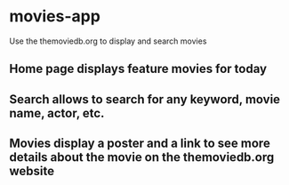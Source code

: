 # movies-app
Use the themoviedb.org to display and search movies

## Home page displays feature movies for today

## Search allows to search for any keyword, movie name, actor, etc.

## Movies display a poster and a link to see more details about the movie on the themoviedb.org website
